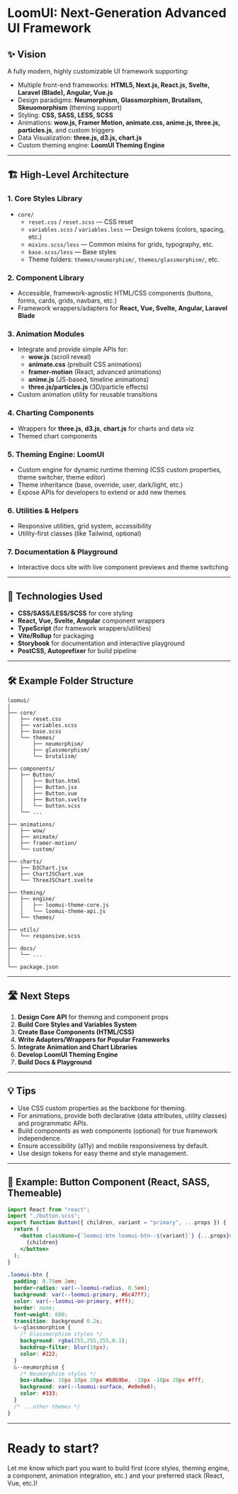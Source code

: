#
# LoomUI: Next-Generation Advanced UI Framework

## ✨ Vision
A fully modern, highly customizable UI framework supporting:
- Multiple front-end frameworks: **HTML5, Next.js, React.js, Svelte, Laravel (Blade), Angular, Vue.js**
- Design paradigms: **Neumorphism, Glassmorphism, Brutalism, Skeuomorphism** (theming support)
- Styling: **CSS, SASS, LESS, SCSS**
- Animations: **wow.js, Framer Motion, animate.css, anime.js, three.js, particles.js**, and custom triggers
- Data Visualization: **three.js, d3.js, chart.js**
- Custom theming engine: **LoomUI Theming Engine**

---

## 🏗️ High-Level Architecture

### 1. **Core Styles Library**
- `core/`
  - `reset.css` / `reset.scss` — CSS reset
  - `variables.scss` / `variables.less` — Design tokens (colors, spacing, etc.)
  - `mixins.scss/less` — Common mixins for grids, typography, etc.
  - `base.scss/less` — Base styles
  - Theme folders: `themes/neumorphism/`, `themes/glassmorphism/`, etc.

### 2. **Component Library**
- Accessible, framework-agnostic HTML/CSS components (buttons, forms, cards, grids, navbars, etc.)
- Framework wrappers/adapters for **React, Vue, Svelte, Angular, Laravel Blade**

### 3. **Animation Modules**
- Integrate and provide simple APIs for:
  - **wow.js** (scroll reveal)
  - **animate.css** (prebuilt CSS animations)
  - **framer-motion** (React, advanced animations)
  - **anime.js** (JS-based, timeline animations)
  - **three.js/particles.js** (3D/particle effects)
- Custom animation utility for reusable transitions

### 4. **Charting Components**
- Wrappers for **three.js**, **d3.js**, **chart.js** for charts and data viz
- Themed chart components

### 5. **Theming Engine: LoomUI**
- Custom engine for dynamic runtime theming (CSS custom properties, theme switcher, theme editor)
- Theme inheritance (base, override, user, dark/light, etc.)
- Expose APIs for developers to extend or add new themes

### 6. **Utilities & Helpers**
- Responsive utilities, grid system, accessibility
- Utility-first classes (like Tailwind, optional)

### 7. **Documentation & Playground**
- Interactive docs site with live component previews and theme switching

---

## 🧩 Technologies Used

- **CSS/SASS/LESS/SCSS** for core styling
- **React, Vue, Svelte, Angular** component wrappers
- **TypeScript** (for framework wrappers/utilities)
- **Vite/Rollup** for packaging
- **Storybook** for documentation and interactive playground
- **PostCSS, Autoprefixer** for build pipeline

---

## 🛠️ Example Folder Structure

```plaintext
loomui/
│
├── core/
│   ├── reset.css
│   ├── variables.scss
│   ├── base.scss
│   └── themes/
│       ├── neumorphism/
│       ├── glassmorphism/
│       └── brutalism/
│
├── components/
│   ├── Button/
│   │   ├── Button.html
│   │   ├── Button.jsx
│   │   ├── Button.vue
│   │   ├── Button.svelte
│   │   └── button.scss
│   └── ...
│
├── animations/
│   ├── wow/
│   ├── animate/
│   ├── framer-motion/
│   └── custom/
│
├── charts/
│   ├── D3Chart.jsx
│   ├── ChartJSChart.vue
│   └── ThreeJSChart.svelte
│
├── theming/
│   ├── engine/
│   │   ├── loomui-theme-core.js
│   │   └── loomui-theme-api.js
│   └── themes/
│
├── utils/
│   └── responsive.scss
│
├── docs/
│   └── ...
│
└── package.json
```

---

## 🛣️ Next Steps

1. **Design Core API** for theming and component props
2. **Build Core Styles and Variables System**
3. **Create Base Components (HTML/CSS)**
4. **Write Adapters/Wrappers for Popular Frameworks**
5. **Integrate Animation and Chart Libraries**
6. **Develop LoomUI Theming Engine**
7. **Build Docs & Playground**

---

## 💡 Tips

- Use CSS custom properties as the backbone for theming.
- For animations, provide both declarative (data attributes, utility classes) and programmatic APIs.
- Build components as web components (optional) for true framework independence.
- Ensure accessibility (a11y) and mobile responsiveness by default.
- Use design tokens for easy theme and style management.

---

## 🏁 Example: Button Component (React, SASS, Themeable)

```jsx name=Button.jsx
import React from "react";
import "./button.scss";
export function Button({ children, variant = "primary", ...props }) {
  return (
    <button className={`loomui-btn loomui-btn--${variant}`} {...props}>
      {children}
    </button>
  );
}
```

```scss name=button.scss
.loomui-btn {
  padding: 0.75em 2em;
  border-radius: var(--loomui-radius, 0.5em);
  background: var(--loomui-primary, #6c47ff);
  color: var(--loomui-on-primary, #fff);
  border: none;
  font-weight: 600;
  transition: background 0.2s;
  &--glassmorphism {
    /* Glassmorphism styles */
    background: rgba(255,255,255,0.1);
    backdrop-filter: blur(10px);
    color: #222;
  }
  &--neumorphism {
    /* Neumorphism styles */
    box-shadow: 10px 10px 20px #b8b9be, -10px -10px 20px #fff;
    background: var(--loomui-surface, #e0e0e0);
    color: #333;
  }
  /* ...other themes */
}
```

---

# Ready to start?
Let me know which part you want to build first (core styles, theming engine, a component, animation integration, etc.) and your preferred stack (React, Vue, etc.)!

